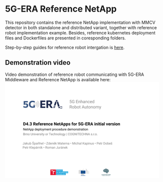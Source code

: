 # 5G-ERA Reference NetApp

This repository contains the reference NetApp implementation with MMCV detector in both standalone and distributed variant, together with reference robot implementation example. Besides, reference kubernetes deployment files and Dockerfiles are presented in coresponding folders.

Step-by-step guides for reference robot intergation is [here](src/ros2/era_5g_robot/README.md).

## Demonstration video
Video demonstration of reference robot communicating with 5G-ERA Middleware and Reference NetApp is available here:
![Demonstration video](D4.3-intro-slide.png)
